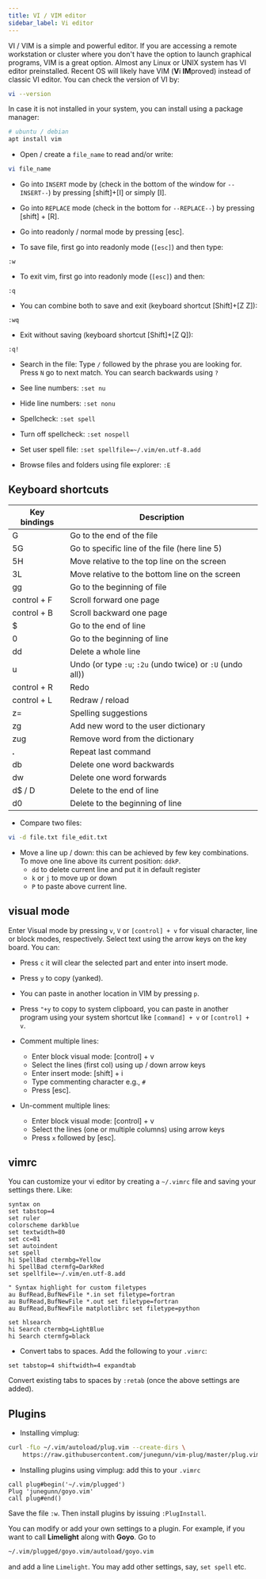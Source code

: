 ```yaml
---
title: VI / VIM editor
sidebar_label: Vi editor
---
```


VI / VIM is a simple and powerful editor. If you are accessing a remote
workstation or cluster where you don't have the option to launch graphical
programs, VIM is a great option. Almost any Linux or UNIX system has VI editor
preinstalled. Recent OS will likely have VIM (**V**i **IM**proved) instead of
classic VI editor. You can check the version of VI by:

```bash
vi --version
```

In case it is not installed in your system, you can install using a package
manager:
```bash
# ubuntu / debian
apt install vim
```

- Open / create a `file_name` to read and/or write:
```bash
vi file_name
```

- Go into `INSERT` mode by (check in the bottom of the window for `--INSERT--`)
by pressing [shift]+[I] or simply [I].


- Go into `REPLACE` mode (check in the bottom for `--REPLACE--`) by pressing
[shift] + [R].

- Go into readonly / normal mode by pressing [esc].

- To save file, first go into readonly mode (`[esc]`) and then type:
```vim
:w
```

- To exit vim, first go into readonly mode (`[esc]`) and then:
```vim
:q
```

- You can combine both to save and exit (keyboard shortcut [Shift]+[Z Z]):
```vim
:wq
```

- Exit without saving (keyboard shortcut [Shift]+[Z Q]):
```vim
:q!
```

- Search in the file: Type `/` followed by the phrase you are looking for. Press
`N` go to next match. You can search backwards using `?`

- See line numbers: `:set nu`
- Hide line numbers: `:set nonu`
- Spellcheck: `:set spell`
- Turn off spellcheck: `:set nospell`
- Set user spell file: `:set spellfile=~/.vim/en.utf-8.add`
- Browse files and folders using file explorer: `:E`

## Keyboard shortcuts

Key bindings | Description
------------ | -----------
G            | Go to the end of the file
5G           | Go to specific line of the file (here line 5)
5H           | Move relative to the top line on the screen
3L           | Move relative to the bottom line on the screen
gg           | Go to the beginning of file
control + F  | Scroll forward one page
control + B  | Scroll backward one page
$            | Go to the end of line
0            | Go to the beginning of line
dd           | Delete a whole line
u            | Undo (or type `:u`; `:2u` (undo twice) or `:U` (undo all))
control + R  | Redo
control + L  | Redraw / reload
z=           | Spelling suggestions
zg           | Add new word to the user dictionary
zug          | Remove word from the dictionary
**.**        | Repeat last command
db           | Delete one word backwards
dw           | Delete one word forwards
d$ / D       | Delete to the end of line
d0           | Delete to the beginning of line


- Compare two files:
```bash
vi -d file.txt file_edit.txt
```

- Move a line up / down: this can be achieved by few key combinations. To move one line above its current position: `ddkP`.
    - `dd` to delete current line and put it in default register
    - `k` or `j` to move up or down
    - `P` to paste above current line.

## visual mode

Enter Visual mode by pressing `v`, `V` or `[control] + v` for visual character,
line or block modes, respectively. Select text using the arrow keys on the key
board. You can:

- Press `c` it will clear the selected part and enter into insert mode.
- Press `y` to copy (yanked).
- You can paste in another location in VIM by pressing `p`.
- Press `"+y` to copy to system clipboard, you can paste in another program
using your system shortcut like `[command] + v` or `[control] + v`.

- Comment multiple lines:
    - Enter block visual mode: [control] + v
    - Select the lines (first col) using up / down arrow keys
    - Enter insert mode: [shift] + i
    - Type commenting character e.g., `#`
    - Press [esc].

- Un-comment multiple lines:
    - Enter block visual mode: [control] + v
    - Select the lines (one or multiple columns) using arrow keys
    - Press `x` followed by [esc].

## vimrc
You can customize your vi editor by creating a `~/.vimrc` file and saving your
settings there. Like:

```vim
syntax on
set tabstop=4
set ruler
colorscheme darkblue
set textwidth=80
set cc=81
set autoindent
set spell
hi SpellBad ctermbg=Yellow
hi SpellBad ctermfg=DarkRed
set spellfile=~/.vim/en.utf-8.add

" Syntax highlight for custom filetypes
au BufRead,BufNewFile *.in set filetype=fortran
au BufRead,BufNewFile *.out set filetype=fortran
au BufRead,BufNewFile matplotlibrc set filetype=python

set hlsearch
hi Search ctermbg=LightBlue
hi Search ctermfg=black
```

- Convert tabs to spaces. Add the following to your `.vimrc`:
```vim
set tabstop=4 shiftwidth=4 expandtab
```
Convert existing tabs to spaces by `:retab` (once the above settings are added).

## Plugins
- Installing vimplug:
```bash
curl -fLo ~/.vim/autoload/plug.vim --create-dirs \
    https://raw.githubusercontent.com/junegunn/vim-plug/master/plug.vim
```

- Installing plugins using vimplug: add this to your `.vimrc`
```vim
call plug#begin('~/.vim/plugged')
Plug 'junegunn/goyo.vim'
call plug#end()
```
Save the file `:w`. Then install plugins by issuing `:PlugInstall`.

You can modify or add your own settings to a plugin. For example, if you want to call **Limelight** along with **Goyo**. Go to
```bash
~/.vim/plugged/goyo.vim/autoload/goyo.vim
```

and add a line `Limelight`. You may add other settings, say, `set spell` etc.
